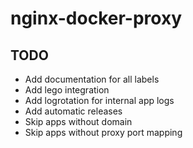 # nginx-docker-proxy

## TODO

- Add documentation for all labels
- Add lego integration
- Add logrotation for internal app logs
- Add automatic releases
- Skip apps without domain
- Skip apps without proxy port mapping
